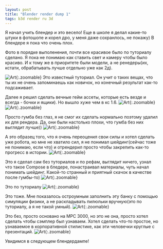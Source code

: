 ```yaml
---
layout: post
title: "Blender render dump 1"
tags: b3d render ru 3d
---
```

Я начал учить блендер и это весело!
Еще в школе я делал какие-то штуки в фотошопе и корел дро, у меня даже сохранлось, не покажу)
В блендере я пока что очень плох.

Фото в порядке выполенения, почти все красивое было по туториалу сделано.
Я пока не понимаю как ставить свет и камеру чтобы было красиво. И к тому же в приоритете были модели, а не ренедеры(их, кстати, обрабатывать лучше отдельно уже как 2д).

![Art]({{site.url}}/assets/images/blender/blender_donut.png){:.zoomable}
Это известный туториал. Он учит о таких вещах, что ты их не очень запоминаешь как новичок, но конечный результат как-то подсаживает.
<!--more-->

Далее я решил сделать вечные гейм ассеты, которые есть везде и всегда - бочки и ящики). Но вышло хуже чем в кс 1.6.
![Art]({{site.url}}/assets/images/blender/blender_crate.png){:.zoomable}
![Art]({{site.url}}/assets/images/blender/blender_barrel.png){:.zoomable}

Просто гумба без глаз, я не смог их сделать нормально поэтому удалил их для рендера. Да, они были настолько плохи, что гумба без них выглядит лучше))
![Art]({{site.url}}/assets/images/blender/blender_goomba.png){:.zoomable}

А это образец того, что я очень переоценил свои силы и хотел сделать уже робота, но мне не хватило сил, я не понимал шейдинг(сейчас тоже не понимаю, если что) и отрендерил просто чтобы закрепить как-то прогресс в истории.
![Art]({{site.url}}/assets/images/blender/blender_drone.png){:.zoomable}

Это я сделал сам без туториалов и по рефам, выглядит ничего, узнал что такое Compose в бледере, понастраивал материалы, чуть начал понимать шейдинг. Какой-то странный и приятный скачок в качестве после гумбы-то)
![Art]({{site.url}}/assets/images/blender/blender_tamagotchi.png){:.zoomable}

Это по туториалу
![Art]({{site.url}}/assets/images/blender/blender_basketball.png){:.zoomable}

Это тоже. Мне показалось остроумным заполнить эту банку с помощью симуляции физики, а не раскладывать пилюльки вручную(это по туториалу, а я не такой умный).
![Art]({{site.url}}/assets/images/blender/blender_pills.png){:.zoomable}

Это без, просто основано на MPC 3000, но это не она, просто хотел сделать чтобы сэмплер был узнаваем. Хотел сделать что-то простое, но узнаваемое в  корпоративной стилистике, как эти человечки круглые с презентаций.
![Art]({{site.url}}/assets/images/blender/blender_mpc.png){:.zoomable}

Увидимся в следующем блендердампе!